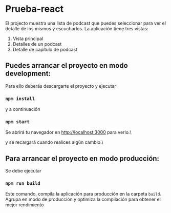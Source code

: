 
# Prueba-react

El projecto muestra una lista de podcast que puedes seleccionar para ver el detalle de los mismos y escucharlos.
La aplicación tiene tres vistas:
1. Vista principal
2. Detalles de un podcast
3. Detalle de capítulo de podcast


## Puedes arrancar el proyecto en modo development:

Para ello deberás descargarte el proyecto y ejecutar

### `npm install`

y a continuación

### `npm start`

Se abrirá tu navegador en [http://localhost:3000](http://localhost:3000) para verlo.\

y se recargará cuando realices algún cambio.\

## Para arrancar el proyecto en modo producción:

Se debe ejecutar

### `npm run build`

Este comando, compila la aplicación para producción en la carpeta `build`. \
Agrupa en modo de producción y optimiza la compilación para obtener el mejor rendimiento

